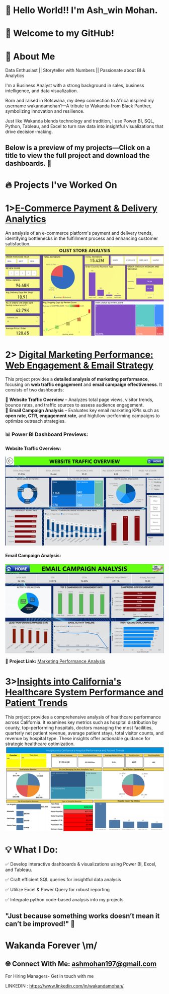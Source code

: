 # 👋 **Hello World!! I'm Ash_win Mohan.** 

# 🚀 Welcome to my GitHub!

# 🌟 About Me

Data Enthusiast || Storyteller with Numbers || Passionate about BI & Analytics

I'm a Business Analyst with a strong background in sales, business intelligence, and data visualization.

Born and raised in Botswana, my deep connection to Africa inspired my username wakandamohan1—A tribute to Wakanda from Black Panther, symbolizing innovation and resilience.

Just like Wakanda blends technology and tradition, I use Power BI, SQL, Python, Tableau, and Excel to turn raw data into insightful visualizations that drive decision-making.

## Below is a preview of my projects—Click on a title to view the full project and download the dashboards. 🚀

# 🔥 Projects I've Worked On

# 1>[E-Commerce Payment & Delivery Analytics](https://github.com/wakandamohan1/E-Commerce-Payment-and-Delivery-Analytics-Case-Study)
An analysis of an e-commerce platform's payment and delivery trends, identifying bottlenecks in the fulfillment process and enhancing customer satisfaction.
![Power BI Dashboard Preview](https://github.com/wakandamohan1/E-Commerce-Payment-and-Delivery-Analytics-Case-Study/blob/main/Ecommerce_Powerbi.png)



# 2> [Digital Marketing Performance: Web Engagement & Email Strategy](https://github.com/wakandamohan1/Marketing-Performance-Marketo-Data)  

This project provides a **detailed analysis of marketing performance**, focusing on **web traffic engagement** and **email campaign effectiveness**. It consists of two dashboards:  

📌 **Website Traffic Overview** – Analyzes total page views, visitor trends, bounce rates, and traffic sources to assess audience engagement.  
📌 **Email Campaign Analysis** – Evaluates key email marketing KPIs such as **open rate, CTR, engagement rate**, and high/low-performing campaigns to optimize outreach strategies.  

### 📊 **Power BI Dashboard Previews:**  
#### **Website Traffic Overview:**  
![Website Traffic Dashboard](https://github.com/wakandamohan1/wakandamohan1/blob/main/Screenshot%202025-04-03%20032539.png)  

#### **Email Campaign Analysis:**  
![Email Campaign Dashboard](https://github.com/wakandamohan1/wakandamohan1/blob/main/Screenshot%202025-04-03%20033444.png)  

🔗 **Project Link:** [Marketing Performance Analysis](https://github.com/wakandamohan1/Marketing-Performance-Marketo-Data)  
 

# 3>[Insights into California's Healthcare System Performance and Patient Trends](https://github.com/wakandamohan1/California-Healthcare-Capacity-Study)
This project provides a comprehensive analysis of healthcare performance across California. It examines key metrics such as hospital distribution by county, top-performing hospitals, doctors managing the most facilities, quarterly net patient revenue, average patient stays, total visitor counts, and revenue by hospital type. These insights offer actionable guidance for strategic healthcare optimization.
![Tableau Dashboard Preview](https://github.com/wakandamohan1/California-Healthcare-Capacity-Study/blob/main/tableau_screenshot.png)


# 💡 What I Do:

✅ Develop interactive dashboards & visualizations using Power BI, Excel, and Tableau.

✅ Craft efficient SQL queries for insightful data analysis

✅ Utilize Excel & Power Query for robust reporting

✅ Integrate python code-based analysis into my projects


## "Just because something works doesn’t mean it can’t be improved!" 🖤
# **Wakanda Forever \m/**


## 🌐 Connect With Me: ashmohan197@gmail.com 

For Hiring Managers- Get in touch with me 

LINKEDIN : https://www.linkedin.com/in/wakandamohan/ 
